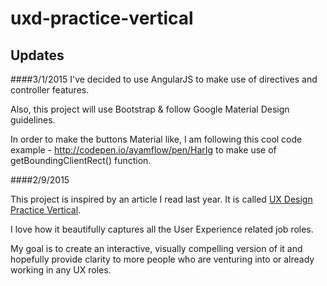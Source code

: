 # uxd-practice-vertical

## Updates

####3/1/2015
I've decided to use AngularJS to make use of directives and controller features. 

Also, this project will use Bootstrap & follow Google Material Design guidelines. 

In order to make the buttons Material like, I am following this cool code example - http://codepen.io/ayamflow/pen/HarIg to make use of getBoundingClientRect() function.


####2/9/2015 

This project is inspired by an article I read last year. It is called [UX Design Practice Vertical](http://www.uxmatters.com/mt/archives/2014/08/ux-design-practice-verticals.php). 

I love how it beautifully captures all the User Experience related job roles. 

My goal is to create an interactive, visually compelling version of it and hopefully provide clarity to more people who are venturing into or already working in any UX roles. 